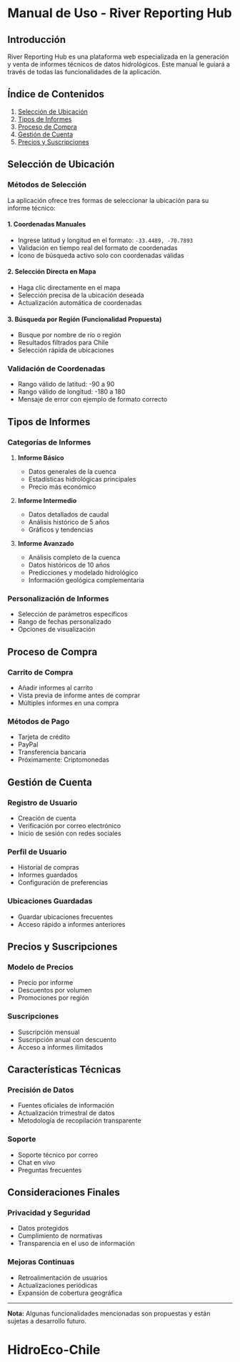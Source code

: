# Manual de Uso - River Reporting Hub

## Introducción

River Reporting Hub es una plataforma web especializada en la generación y venta de informes técnicos de datos hidrológicos. Este manual le guiará a través de todas las funcionalidades de la aplicación.

## Índice de Contenidos

1. [Selección de Ubicación](#selección-de-ubicación)
2. [Tipos de Informes](#tipos-de-informes)
3. [Proceso de Compra](#proceso-de-compra)
4. [Gestión de Cuenta](#gestión-de-cuenta)
5. [Precios y Suscripciones](#precios-y-suscripciones)

## Selección de Ubicación

### Métodos de Selección

La aplicación ofrece tres formas de seleccionar la ubicación para su informe técnico:

#### 1. Coordenadas Manuales

- Ingrese latitud y longitud en el formato: `-33.4489, -70.7893`
- Validación en tiempo real del formato de coordenadas
- Ícono de búsqueda activo solo con coordenadas válidas

#### 2. Selección Directa en Mapa

- Haga clic directamente en el mapa
- Selección precisa de la ubicación deseada
- Actualización automática de coordenadas

#### 3. Búsqueda por Región (Funcionalidad Propuesta)

- Busque por nombre de río o región
- Resultados filtrados para Chile
- Selección rápida de ubicaciones

### Validación de Coordenadas

- Rango válido de latitud: -90 a 90
- Rango válido de longitud: -180 a 180
- Mensaje de error con ejemplo de formato correcto

## Tipos de Informes

### Categorías de Informes

1. **Informe Básico**
   - Datos generales de la cuenca
   - Estadísticas hidrológicas principales
   - Precio más económico

2. **Informe Intermedio**
   - Datos detallados de caudal
   - Análisis histórico de 5 años
   - Gráficos y tendencias

3. **Informe Avanzado**
   - Análisis completo de la cuenca
   - Datos históricos de 10 años
   - Predicciones y modelado hidrológico
   - Información geológica complementaria

### Personalización de Informes

- Selección de parámetros específicos
- Rango de fechas personalizado
- Opciones de visualización

## Proceso de Compra

### Carrito de Compra

- Añadir informes al carrito
- Vista previa de informe antes de comprar
- Múltiples informes en una compra

### Métodos de Pago

- Tarjeta de crédito
- PayPal
- Transferencia bancaria
- Próximamente: Criptomonedas

## Gestión de Cuenta

### Registro de Usuario

- Creación de cuenta
- Verificación por correo electrónico
- Inicio de sesión con redes sociales

### Perfil de Usuario

- Historial de compras
- Informes guardados
- Configuración de preferencias

### Ubicaciones Guardadas

- Guardar ubicaciones frecuentes
- Acceso rápido a informes anteriores

## Precios y Suscripciones

### Modelo de Precios

- Precio por informe
- Descuentos por volumen
- Promociones por región

### Suscripciones

- Suscripción mensual
- Suscripción anual con descuento
- Acceso a informes ilimitados

## Características Técnicas

### Precisión de Datos

- Fuentes oficiales de información
- Actualización trimestral de datos
- Metodología de recopilación transparente

### Soporte

- Soporte técnico por correo
- Chat en vivo
- Preguntas frecuentes

## Consideraciones Finales

### Privacidad y Seguridad

- Datos protegidos
- Cumplimiento de normativas
- Transparencia en el uso de información

### Mejoras Continuas

- Retroalimentación de usuarios
- Actualizaciones periódicas
- Expansión de cobertura geográfica

---

**Nota:** Algunas funcionalidades mencionadas son propuestas y están sujetas a desarrollo futuro.
# HidroEco-Chile
